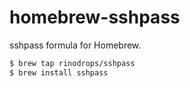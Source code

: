 # homebrew-sshpass
sshpass formula for Homebrew.

```sh
$ brew tap rinodrops/sshpass
$ brew install sshpass
```
